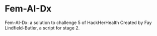# Fem-AI-Dx
Fem-AI-Dx: a solution to challenge 5 of HackHerHealth
Created by Fay Lindfield-Butler, a script for stage 2.
